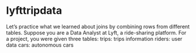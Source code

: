 # lyfttripdata
Let’s practice what we learned about joins by combining rows from different tables.  Suppose you are a Data Analyst at Lyft, a ride-sharing platform. For a project, you were given three tables:  trips: trips information riders: user data cars: autonomous cars

